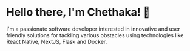 <h1>Hello there, I'm Chethaka! <span class="emoji">👋</span></h1>

<p>I'm a passionate software developer interested in innovative and user friendly solutions for tackling various obstacles using technologies like React Native, NextJS, Flask and Docker. 
</p>
